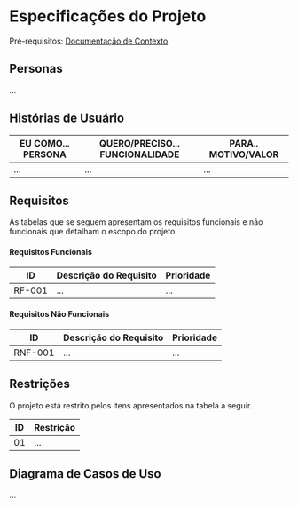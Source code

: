 # Especificações do Projeto

Pré-requisitos: <a href="1-Documentação de Contexto.md"> Documentação de Contexto</a>

## Personas

...

## Histórias de Usuário

|  EU COMO... PERSONA | QUERO/PRECISO... FUNCIONALIDADE| PARA.. MOTIVO/VALOR  |
| ------------ | ------------ | ------------ |
|  ... | ... | ... |

## Requisitos

As tabelas que se seguem apresentam os requisitos funcionais e não funcionais que detalham o escopo do projeto.

#### Requisitos Funcionais

|  ID | Descrição do Requisito  |  Prioridade |
| ------------ | ------------ | ------------ |
|  RF-001 |  ... | ...  |


#### Requisitos Não Funcionais

|  ID | Descrição do Requisito  |  Prioridade |
|-------|-------------------------|----|
|RNF-001| ... | ... |

## Restrições

O projeto está restrito pelos itens apresentados na tabela a seguir.

|ID| Restrição                                             |
|--|-------------------------------------------------------|
|01| ... | ... |

## Diagrama de Casos de Uso

...
